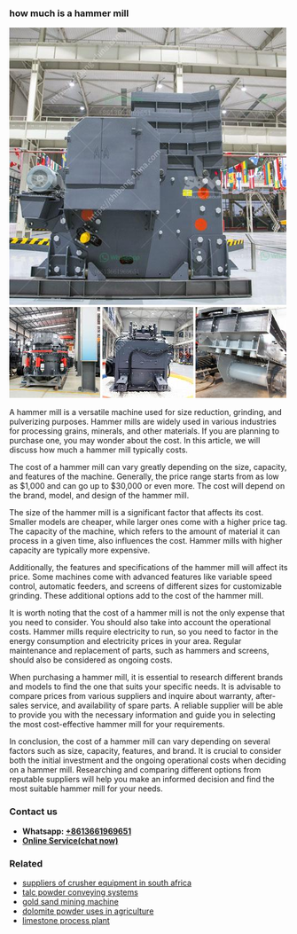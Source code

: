 <h3>how much is a hammer mill</h3><img src='1708408180.jpg' alt=''><p>A hammer mill is a versatile machine used for size reduction, grinding, and pulverizing purposes. Hammer mills are widely used in various industries for processing grains, minerals, and other materials. If you are planning to purchase one, you may wonder about the cost. In this article, we will discuss how much a hammer mill typically costs.</p><p>The cost of a hammer mill can vary greatly depending on the size, capacity, and features of the machine. Generally, the price range starts from as low as $1,000 and can go up to $30,000 or even more. The cost will depend on the brand, model, and design of the hammer mill.</p><p>The size of the hammer mill is a significant factor that affects its cost. Smaller models are cheaper, while larger ones come with a higher price tag. The capacity of the machine, which refers to the amount of material it can process in a given time, also influences the cost. Hammer mills with higher capacity are typically more expensive.</p><p>Additionally, the features and specifications of the hammer mill will affect its price. Some machines come with advanced features like variable speed control, automatic feeders, and screens of different sizes for customizable grinding. These additional options add to the cost of the hammer mill.</p><p>It is worth noting that the cost of a hammer mill is not the only expense that you need to consider. You should also take into account the operational costs. Hammer mills require electricity to run, so you need to factor in the energy consumption and electricity prices in your area. Regular maintenance and replacement of parts, such as hammers and screens, should also be considered as ongoing costs.</p><p>When purchasing a hammer mill, it is essential to research different brands and models to find the one that suits your specific needs. It is advisable to compare prices from various suppliers and inquire about warranty, after-sales service, and availability of spare parts. A reliable supplier will be able to provide you with the necessary information and guide you in selecting the most cost-effective hammer mill for your requirements.</p><p>In conclusion, the cost of a hammer mill can vary depending on several factors such as size, capacity, features, and brand. It is crucial to consider both the initial investment and the ongoing operational costs when deciding on a hammer mill. Researching and comparing different options from reputable suppliers will help you make an informed decision and find the most suitable hammer mill for your needs.</p><h3>Contact us</h3><ul><li><strong>Whatsapp:&nbsp;<a href="https://wa.me/8613661969651">+8613661969651</a></strong></li><li><a href="https://swt.shibang-china.com/?git&amp;zhl&amp;how much is a hammer mill"><strong>Online Service(chat now)</strong></a></li></ul><h3>Related</h3><ul><li><a href='suppliers of crusher equipment in south africa.md'>suppliers of crusher equipment in south africa</a></li><li><a href='talc powder conveying systems.md'>talc powder conveying systems</a></li><li><a href='gold sand mining machine.md'>gold sand mining machine</a></li><li><a href='dolomite powder uses in agriculture.md'>dolomite powder uses in agriculture</a></li><li><a href='limestone process plant.md'>limestone process plant</a></li></ul>